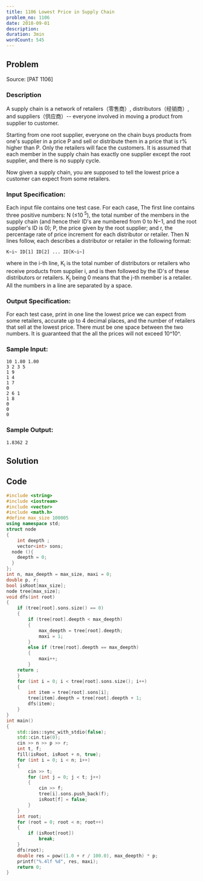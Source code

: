 ```yaml
---
title: 1106 Lowest Price in Supply Chain
problem_no: 1106
date: 2018-09-01
description:
duration: 3min
wordCount: 545
---
```


<!--more-->

## Problem

Source: [PAT 1106]

### Description

A supply chain is a network of retailers（零售商）, distributors（经销商）, and suppliers（供应商）-- everyone involved in moving a
product from supplier to customer.

Starting from one root supplier, everyone on the chain buys products from one's supplier in a price P and sell or
distribute them in a price that is r% higher than P. Only the retailers will face the customers. It is assumed that each
member in the supply chain has exactly one supplier except the root supplier, and there is no supply cycle.

Now given a supply chain, you are supposed to tell the lowest price a customer can expect from some retailers.

### Input Specification:

Each input file contains one test case. For each case, The first line contains three positive numbers: N (≤10<sup>
5</sup>), the total number of the members in the supply chain (and hence their ID's are numbered from 0 to N−1, and the
root supplier's ID is 0); P, the price given by the root supplier; and r, the percentage rate of price increment for
each distributor or retailer. Then N lines follow, each describes a distributor or retailer in the following format:

`K~i~ ID[1] ID[2] ... ID[K~i~]`

where in the i-th line, K<sub>i</sub> is the total number of distributors or retailers who receive products from
supplier i, and is then followed by the ID's of these distributors or retailers. K<sub>j</sub>
being 0 means that the j-th member is a retailer. All the numbers in a line are separated by a space.

### Output Specification:

For each test case, print in one line the lowest price we can expect from some retailers, accurate up to 4 decimal
places, and the number of retailers that sell at the lowest price. There must be one space between the two numbers. It
is guaranteed that the all the prices will not exceed 10^10^.

### Sample Input:

```text
10 1.80 1.00
3 2 3 5
1 9
1 4
1 7
0
2 6 1
1 8
0
0
0
```

### Sample Output:

```text
1.8362 2
```

## Solution

## Code




```cpp
#include <string>
#include <iostream>
#include <vector>
#include <math.h>
#define max_size 100005
using namespace std;
struct node
{
    int deepth ;
    vector<int> sons;
  node (){
    deepth = 0;
  }
};
int n, max_deepth = max_size, maxi = 0;
double p, r;
bool isRoot[max_size];
node tree[max_size];
void dfs(int root)
{
    if (tree[root].sons.size() == 0)
    {
        if (tree[root].deepth < max_deepth)
        {
            max_deepth = tree[root].deepth;
            maxi = 1;
        }
        else if (tree[root].deepth == max_deepth)
        {
            maxi++;
        }
    return ;
    }
    for (int i = 0; i < tree[root].sons.size(); i++)
    {
        int item = tree[root].sons[i];
        tree[item].deepth = tree[root].deepth + 1;
        dfs(item);
    }
}
int main()
{
    std::ios::sync_with_stdio(false);
    std::cin.tie(0);
    cin >> n >> p >> r;
    int t, f;
    fill(isRoot, isRoot + n, true);
    for (int i = 0; i < n; i++)
    {
        cin >> t;
        for (int j = 0; j < t; j++)
        {
            cin >> f;
            tree[i].sons.push_back(f);
            isRoot[f] = false;
        }
    }
    int root;
    for (root = 0; root < n; root++)
    {
        if (isRoot[root])
            break;
    }
    dfs(root);
    double res = pow((1.0 + r / 100.0), max_deepth) * p;
    printf("%.4lf %d", res, maxi);
    return 0;
}
```
